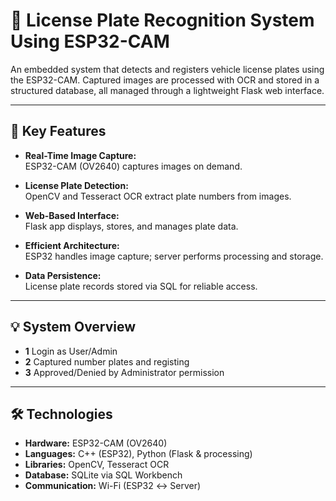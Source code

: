 # 🚗 License Plate Recognition System Using ESP32-CAM

An embedded system that detects and registers vehicle license plates using the ESP32-CAM. Captured images are processed with OCR and stored in a structured database, all managed through a lightweight Flask web interface.

---

## 🔧 Key Features

- **Real-Time Image Capture:**  
  ESP32-CAM (OV2640) captures images on demand.

- **License Plate Detection:**  
  OpenCV and Tesseract OCR extract plate numbers from images.

- **Web-Based Interface:**  
  Flask app displays, stores, and manages plate data.

- **Efficient Architecture:**  
  ESP32 handles image capture; server performs processing and storage.

- **Data Persistence:**  
  License plate records stored via SQL for reliable access.

-----------------------

## 💡 System Overview
- **1** Login as User/Admin
- **2** Captured number plates and registing
- **3** Approved/Denied by Administrator permission

--------------------

## 🛠 Technologies

- **Hardware:** ESP32-CAM (OV2640)
- **Languages:** C++ (ESP32), Python (Flask & processing)
- **Libraries:** OpenCV, Tesseract OCR
- **Database:** SQLite via SQL Workbench
- **Communication:** Wi-Fi (ESP32 ↔ Server)
